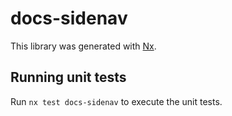 # docs-sidenav

This library was generated with [Nx](https://nx.dev).

## Running unit tests

Run `nx test docs-sidenav` to execute the unit tests.
